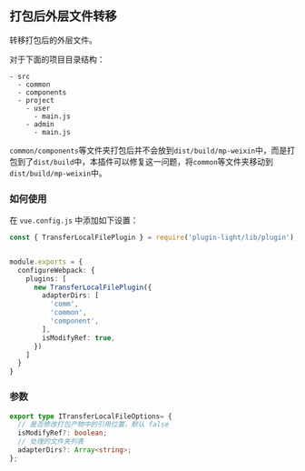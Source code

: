 ## 打包后外层文件转移

转移打包后的外层文件。

对于下面的项目目录结构：

```
- src
  - common
  - components
  - project
    - user
      - main.js
    - admin
      - main.js
```

`common/components`等文件夹打包后并不会放到`dist/build/mp-weixin`中，而是打包到了`dist/build`中，本插件可以修复这一问题，将`common`等文件夹移动到`dist/build/mp-weixin`中。




### 如何使用

在 `vue.config.js` 中添加如下设置：


```ts
const { TransferLocalFilePlugin } = require('plugin-light/lib/plugin');


module.exports = {
  configureWebpack: {
    plugins: [
      new TransferLocalFilePlugin({
        adapterDirs: [
          'comm',
          'common',
          'component',
        ],
        isModifyRef: true,
      })
    ]
  }
}
```

### 参数

```ts
export type ITransferLocalFileOptions= {
  // 是否修改打包产物中的引用位置，默认 false
  isModifyRef?: boolean;
  // 处理的文件夹列表
  adapterDirs?: Array<string>;
};

```

